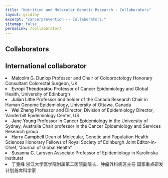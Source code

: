 ```yaml
---
title: "Nutrition and Molecular Genetic Research - Collaborators"
layout: gridlay
excerpt: "cancerprevention -- Collaborators."
sitemap: false
permalink: /collaborator/
---
```


## Collaborators

## **International collaborator**

  <li> <font color="black">Malcolm G. Dunlop</font> 
  Professor and Chair of Coloproctology 
  Honorary Consultant Colorectal Surgeon, UK</li>
  <li> <font color="black">Evropi Theodoratou</font> 
  Professor of Cancer Epidemiology and Global Health, University of Edinburgh</li>
  <li> <font color="black">Julian Little</font>  
  Professor and holder of the Canada Research Chair in Human Genome Epidemiology, University of Ottawa, Canada</li>
  <li> <font color="black">Wei Zheng</font> 
  Professor and Director, Division of Epidemiology 
  Director, Vanderbilt Epidemiology Center, US</li>
  <li> <font color="black">Jane Young</font> 
  Professor in Cancer Epidemiology in the University of Sydney, Australia
  Chair professor in the Cancer Epidemiology and Services Research group</li>
  <li> <font color="black">Harry Campbell</font> 
  Dean of Molecular, Genetic and Population Health Sciences Honorary Fellows of Royal Society of Edinburgh 
  Joint Editor-in-Chief, “Journal of Global Health”</li>
  <li> <font color="black">Susanna C. Larsson</font> 
  Associate Professor of Epidemiology in Karolinska Institutet</li>
  <li> <font color="black">丁克峰</font>  
  浙江大学医学院附属第二医院副院长、肿瘤外科病区主任
  国家重点研发计划首席科学家</li>
